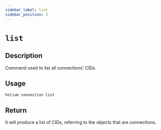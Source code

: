 ```yaml
---
sidebar_label: list
sidebar_position: 3
---
```


# `list`

## Description

Command used to list all connections' CIDs.

## Usage

`holium connection list`

## Return

It will produce a list of CIDs, referring to the objects that are connections.
